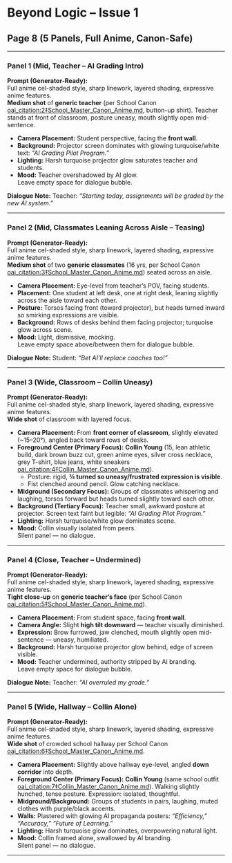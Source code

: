 # Beyond Logic – Issue 1  
## Page 8 (5 Panels, Full Anime, Canon-Safe)

---

### **Panel 1 (Mid, Teacher – AI Grading Intro)**  
**Prompt (Generator-Ready):**  
Full anime cel-shaded style, sharp linework, layered shading, expressive anime features.  
**Medium shot** of **generic teacher** (per School Canon [oai_citation:2‡School_Master_Canon_Anime.md](file-service://file-XnqTiJjVeViq4msHJhqoBs), button-up shirt). Teacher stands at front of classroom, posture uneasy, mouth slightly open mid-sentence.  

- **Camera Placement:** Student perspective, facing the **front wall**.  
- **Background:** Projector screen dominates with glowing turquoise/white text: *“AI Grading Pilot Program.”*  
- **Lighting:** Harsh turquoise projector glow saturates teacher and students.  
- **Mood:** Teacher overshadowed by AI glow.  
Leave empty space for dialogue bubble.  

**Dialogue Note:** Teacher: *“Starting today, assignments will be graded by the new AI system.”*  

---

### **Panel 2 (Mid, Classmates Leaning Across Aisle – Teasing)**  
**Prompt (Generator-Ready):**  
Full anime cel-shaded style, sharp linework, layered shading, expressive anime features.  
**Medium shot** of two **generic classmates** (16 yrs, per School Canon [oai_citation:3‡School_Master_Canon_Anime.md](file-service://file-XnqTiJjVeViq4msHJhqoBs)) seated across an aisle.  

- **Camera Placement:** Eye-level from teacher’s POV, facing students.  
- **Placement:** One student at left desk, one at right desk, leaning slightly across the aisle toward each other.  
- **Posture:** Torsos facing front (toward projector), but heads turned inward so smirking expressions are visible.  
- **Background:** Rows of desks behind them facing projector; turquoise glow across scene.  
- **Mood:** Light, dismissive, mocking.  
Leave empty space above/between them for dialogue bubble.  

**Dialogue Note:** Student: *“Bet AI’ll replace coaches too!”*  

---

### **Panel 3 (Wide, Classroom – Collin Uneasy)**  
**Prompt (Generator-Ready):**  
Full anime cel-shaded style, sharp linework, layered shading, expressive anime features.  
**Wide shot** of classroom with layered focus.  

- **Camera Placement:** From **front corner of classroom**, slightly elevated (~15–20°), angled back toward rows of desks.  
- **Foreground Center (Primary Focus):** **Collin Young** (15, lean athletic build, dark brown buzz cut, green anime eyes, silver cross necklace, grey T-shirt, blue jeans, white sneakers [oai_citation:4‡Collin_Master_Canon_Anime.md](file-service://file-MffQgEcc8jRN61ABFK1c1i)).  
   - Posture: rigid, **¾ turned so uneasy/frustrated expression is visible**.  
   - Fist clenched around pencil. Glow catching necklace.  
- **Midground (Secondary Focus):** Groups of classmates whispering and laughing, torsos forward but heads turned slightly toward each other.  
- **Background (Tertiary Focus):** Teacher small, awkward posture at projector. Screen text faint but legible: *“AI Grading Pilot Program.”*  
- **Lighting:** Harsh turquoise/white glow dominates scene.  
- **Mood:** Collin visually isolated from peers.  
Silent panel — no dialogue.  

---

### **Panel 4 (Close, Teacher – Undermined)**  
**Prompt (Generator-Ready):**  
Full anime cel-shaded style, sharp linework, layered shading, expressive anime features.  
**Tight close-up** on **generic teacher’s face** (per School Canon [oai_citation:5‡School_Master_Canon_Anime.md](file-service://file-XnqTiJjVeViq4msHJhqoBs)).  

- **Camera Placement:** From student space, facing **front wall**.  
- **Camera Angle:** Slight **high tilt downward** — teacher visually diminished.  
- **Expression:** Brow furrowed, jaw clenched, mouth slightly open mid-sentence — uneasy, humiliated.  
- **Background:** Harsh turquoise projector glow behind, edge of screen visible.  
- **Mood:** Teacher undermined, authority stripped by AI branding.  
Leave empty space for dialogue bubble.  

**Dialogue Note:** Teacher: *“AI overruled my grade.”*  

---

### **Panel 5 (Wide, Hallway – Collin Alone)**  
**Prompt (Generator-Ready):**  
Full anime cel-shaded style, sharp linework, layered shading, expressive anime features.  
**Wide shot** of crowded school hallway per School Canon [oai_citation:6‡School_Master_Canon_Anime.md](file-service://file-XnqTiJjVeViq4msHJhqoBs).  

- **Camera Placement:** Slightly above hallway eye-level, angled **down corridor** into depth.  
- **Foreground Center (Primary Focus):** **Collin Young** (same school outfit [oai_citation:7‡Collin_Master_Canon_Anime.md](file-service://file-MffQgEcc8jRN61ABFK1c1i)). Walking slightly hunched, tense posture. Expression: isolated, thoughtful.  
- **Midground/Background:** Groups of students in pairs, laughing, muted clothes with purple/black accents.  
- **Walls:** Plastered with glowing AI propaganda posters: *“Efficiency,” “Accuracy,” “Future of Learning.”*  
- **Lighting:** Harsh turquoise glow dominates, overpowering natural light.  
- **Mood:** Collin framed alone, swallowed by AI branding.  
Silent panel — no dialogue.  

---
